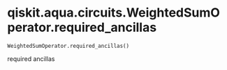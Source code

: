 # qiskit.aqua.circuits.WeightedSumOperator.required\_ancillas

`WeightedSumOperator.required_ancillas()`

required ancillas
